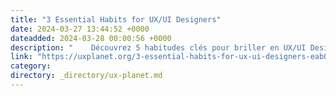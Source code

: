```yaml
---
title: "3 Essential Habits for UX/UI Designers"
date: 2024-03-27 13:44:52 +0000
dateadded: 2024-03-28 00:00:56 +0000
description: "    Découvrez 5 habitudes clés pour briller en UX/UI Design&nbsp;: veille, curiosité, gestion du temps, networking, et création de contenu.  Continue reading on UX Planet »  "
link: "https://uxplanet.org/3-essential-habits-for-ux-ui-designers-eab0918f32cd?source=rss----819cc2aaeee0---4"
category:
directory: _directory/ux-planet.md
---
```

